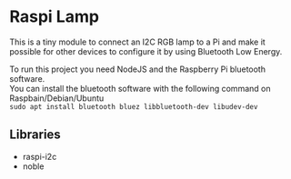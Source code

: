 # Raspi Lamp

This is a tiny module to connect an I2C RGB lamp to a Pi and make it possible 
for other devices to configure it by using Bluetooth Low Energy.

To run this project you need NodeJS and the Raspberry Pi bluetooth software.\
You can install the bluetooth software with the following command on Raspbain/Debian/Ubuntu\
`sudo apt install bluetooth bluez libbluetooth-dev libudev-dev`

## Libraries
- raspi-i2c
- noble
